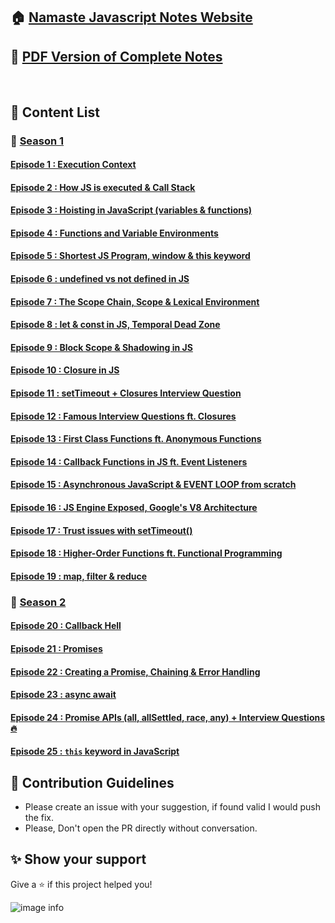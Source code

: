 
## 🏠 [Namaste Javascript Notes Website](https://alok722.github.io/namaste-javascript-notes/dist/lectures.html)

## 🚀 [PDF Version of Complete Notes](./dist/namaste-javascript-notes.pdf)

<br>

## 📝 Content List

### 📌 <ins>Season 1<ins>

#### [Episode 1 : Execution Context](./notes/season-1/lecture-01.md)

#### [Episode 2 : How JS is executed & Call Stack](./notes/season-1/lecture-02.md)

#### [Episode 3 : Hoisting in JavaScript (variables & functions)](./notes/season-1/lecture-03.md)

#### [Episode 4 : Functions and Variable Environments](./notes/season-1/lecture-04.md)

#### [Episode 5 : Shortest JS Program, window & this keyword](./notes/season-1/lecture-05.md)

#### [Episode 6 : undefined vs not defined in JS](./notes/season-1/lecture-06.md)

#### [Episode 7 : The Scope Chain, Scope & Lexical Environment](./notes/season-1/lecture-07.md)

#### [Episode 8 : let & const in JS, Temporal Dead Zone](./notes/season-1/lecture-08.md)

#### [Episode 9 : Block Scope & Shadowing in JS](./notes/season-1/lecture-09.md)

#### [Episode 10 : Closure in JS](./notes/season-1/lecture-10.md)

#### [Episode 11 : setTimeout + Closures Interview Question](./notes/season-1/lecture-11.md)

#### [Episode 12 : Famous Interview Questions ft. Closures](./notes/season-1/lecture-12.md)

#### [Episode 13 : First Class Functions ft. Anonymous Functions](./notes/season-1/lecture-13.md)

#### [Episode 14 : Callback Functions in JS ft. Event Listeners](./notes/season-1/lecture-14.md)

#### [Episode 15 : Asynchronous JavaScript & EVENT LOOP from scratch](./notes/season-1/lecture-15.md)

#### [Episode 16 : JS Engine Exposed, Google's V8 Architecture](./notes/season-1/lecture-16.md)

#### [Episode 17 : Trust issues with setTimeout()](./notes/season-1/lecture-17.md)

#### [Episode 18 : Higher-Order Functions ft. Functional Programming](./notes/season-1/lecture-18.md)

#### [Episode 19 : map, filter & reduce](./notes/season-1/lecture-19.md)

### 📌 <ins>Season 2<ins>

#### [Episode 20 : Callback Hell](./notes/season-2/lecture-01.md)

#### [Episode 21 : Promises](./notes/season-2/lecture-02.md)

#### [Episode 22 : Creating a Promise, Chaining & Error Handling](./notes/season-2/lecture-03.md)

#### [Episode 23 : async await](./notes/season-2/lecture-04.md)

#### [Episode 24 : Promise APIs (all, allSettled, race, any) + Interview Questions 🔥](./notes/season-2/lecture-05.md)

#### [Episode 25 : `this` keyword in JavaScript](./notes/season-2/lecture-06.md)





## 🤝 Contribution Guidelines

- Please create an issue with your suggestion, if found valid I would push the fix. 
- Please, Don't open the PR directly without conversation.

## ✨ Show your support

Give a ⭐️ if this project helped you!

![image info](https://api.star-history.com/svg?repos=alok722/namaste-javascript-notes&type=Timeline)
